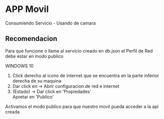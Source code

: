 # APP Movil
Consumiendo Servicio - Usando de camara

<h2>Recomendacion</h2>

<p>Para que funcione o llame al servicio creado en db.json el Perfil de Red debe estar en modo publico</p>
<p>WINDOWS 10</p>

<ol>
<li>Click derecho al icono de internet que se encuentra en la parte inferior derecha de su maquina</li>
<li>Dar click en -> Abrir configuracion de red e internet</li>
<li>(Estado) -> Dar click en 'Propiedades'</li>
<l1>Apretar en 'Publico'</l1>
</ol>

<p>Activamos el modo publico para que nuestro movil pueda acceder a la api creada</p>

